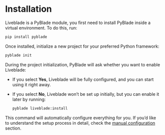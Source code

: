 # Installation

Liveblade is a PyBlade module, you first need to install PyBlade inside a virtual environment. To do this, run:  

```bash
pip install pyblade
```  

Once installed, initialize a new project for your preferred Python framework:  

```bash
pyblade init
```  

During the project initialization, PyBlade will ask whether you want to enable Liveblade:  

- If you select **Yes**, Liveblade will be fully configured, and you can start using it right away.  
- If you select **No**, Liveblade won’t be set up initially, but you can enable it later by running:  

  ```bash
  pyblade liveblade:install
  ```  

This command will automatically configure everything for you. If you’d like to understand the setup process in detail, check the [manual configuration](/getting-started#manual-configuration) section.